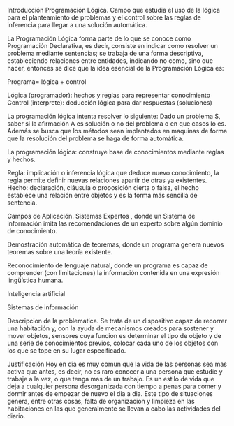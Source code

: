 Introducción
Programación Lógica.
Campo que estudia el uso de la lógica para el planteamiento de problemas y el control sobre las reglas de inferencia 
para llegar a una solución automática.

La Programación Lógica forma parte de lo que se conoce como Programación Declarativa, es decir, consiste en indicar 
como resolver un problema mediante sentencias; se trabaja de una forma descriptiva, estableciendo relaciones entre entidades, 
indicando no como, sino que hacer, entonces se dice que la idea esencial de la Programación Lógica es:

Programa= lógica + control

Lógica (programador): hechos y reglas para representar conocimiento
Control (interprete): deducción lógica para dar respuestas (soluciones)

La programación lógica intenta resolver lo siguiente:
Dado un problema S, saber si la afirmación A es solución o no del problema o en que casos lo es. 
Además se busca que los métodos sean implantados en maquinas de forma que la resolución del problema se haga de forma automática.

La programación lógica: construye base de conocimientos mediante reglas y hechos.

Regla: implicación o inferencia lógica que deduce nuevo conocimiento, la regla permite definir nuevas relaciones apartir de otras ya existentes.
Hecho: declaración, cláusula o proposición cierta o falsa, el hecho establece una relación entre objetos y es la forma más sencilla de sentencia.

Campos de Aplicación.
Sistemas Expertos , donde un Sistema de información imita las recomendaciones de un experto sobre algún dominio de conocimiento.

Demostración automática de teoremas, donde un programa genera nuevos teoremas sobre una teoría existente.

Reconocimiento de lenguaje natural, donde un programa es capaz de comprender (con limitaciones) la información contenida 
en una expresión lingüística humana.

Inteligencia artificial

Sistemas de información

Descripcion de la problematica.
Se trata de un dispositivo capaz de recorrer una habitación y, con la ayuda de mecanismos creados para sostener y mover objetos, sensores cuya funcion es determinar el tipo de objeto y de una serie de conocimientos previos, colocar cada uno de los objetos con los que se tope en su lugar especificado.


Justificación
Hoy en dia es muy comun que la vida de las personas sea mas activa que antes, es decir, no es raro conocer a una persona que estudie y trabaje a la vez, o que tenga mas de un trabajo. Es un estilo de vida que deja a cualquier persona desorganizada con tiempo a penas para comer y dormir antes de empezar de nuevo el dia a dia. Este tipo de situaciones genera, entre otras cosas, falta de organizacion y limpieza en las habitaciones en las que generalmente se llevan a cabo las actividades del diario.  
